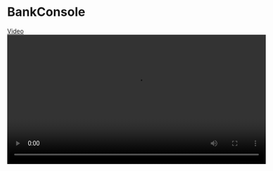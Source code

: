 # BankConsole
[Video](https://github.com/solh6656/BankConsole/blob/master/BankConsole/Videos/2025-02-20_05-01-05.mp4)
<video width="600" controls>
  <source src="[Video-ni ko‘rish](https://github.com/username/repo-name/blob/main/path-to-video.mp4)">
  
</video>
<!-- Failed to upload "2025-02-20_05-01-05.mp4" -->

